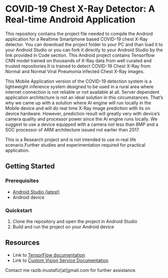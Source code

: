 

# COVID-19 Chest X-Ray Detector: A Real-time Android Application 
This repository contains the project file needed to compile the Android application for a Realtime Smartphone based COVID-19 chest X-Ray detector. You can download the project folder to your PC and than load it to your Android Studio or you can fork it directly to your Android Studio by the link provided in Code section. This Android project contains Tensorflow CNN model trained on thousands of X-Ray data from well curated and trusted repositories.It is trained to detect COVID-19 Chest X-Ray from Normal and Normal Viral Pneumonia infected Chest X-Ray images.

This Mobile Application version of the COVID-19 detection system is a lightweight inference system designed to be used in a rural area where internet connection is not reliable or not available at all. Server dependent application architecture is not an ideal solution in this circumstances. That’s why we came up with a solution where AI engine will run locally in the Mobile device and will do real time X-Ray image prediction with its on device hardware. However, prediction result will greatly very with device’s camera quality and processor power since the AI engine runs locally. We suggest to use a device equipped with a camera not less than 8MP and a SOC processor of ARM architecture issued not earlier than 2017.

This is a Research project and is not intended to use in real life scenario.Further studies and experimentation required for practical application.
## Getting Started

### Prerequisites
- [Android Studio (latest)](https://developer.android.com/studio/index.html)
- Android device

### Quickstart

1. Clone the repository and open the project in Android Studio
2. Build and run the project on your Android device


## Resources
- Link to [TensorFlow documentation](https://www.tensorflow.org/mobile/)
- Link to [Custom Vision Service Documentation](https://docs.microsoft.com/en-us/azure/cognitive-services/custom-vision-service/home)

Contact me razib.mustafiz[at]gmail.com for further assistance.
